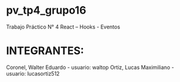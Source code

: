 # pv_tp4_grupo16
Trabajo Práctico N° 4 React – Hooks - Eventos

# INTEGRANTES:
Coronel, Walter Eduardo - usuario: waltop
Ortiz, Lucas Maximiliano - usuario: lucasortiz512